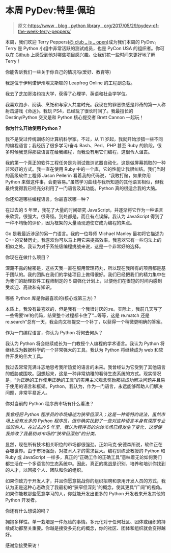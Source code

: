 # 本周 PyDev:特里·佩珀

> 原文:[https://www . blog . python library . org/2017/05/29/pydev-of-the-week-terry-peppers/](https://www.blog.pythonlibrary.org/2017/05/29/pydev-of-the-week-terry-peppers/)

本周，我们欢迎 Terry Peppers([@ club _ is _ open](https://twitter.com/club_is_open))成为我们本周的 PyDev。Terry 是 Python 小组中非常活跃的测试成员，也是 PyCon USA 的组织者。你可以在 [Github](https://github.com/terryp) 上感受到他对哪些项目感兴趣。让我们花一些时间来更好地了解 Terry！

你能告诉我们一些关于你自己的情况吗(爱好、教育等)

我是位于伊利诺伊州埃文斯顿的 Leapfrog Online 的工程副总裁。

我去了芝加哥洛约拉大学，获得了心理学、英语和社会学学位。

我喜欢跑步、阅读、烹饪和与家人共度时光。我现在的罪恶快感是邦奇的第一人称射击游戏《命运》。我玩 PS4，已经玩了很长时间了。我最擅长的 Destiny/Python 交叉是和 Python 核心提交者 Brett Cannon 一起玩！

**你为什么开始使用 Python？**

我不是受过传统训练的计算机科学家。不过，从 11 岁起，我就开始涉猎一些不同的编程语言；我经历了很多学习/奋斗 Bash、Perl、PHP 甚至 Ruby 的阶段。很多时候我觉得那些语言在给我编程，而我没有用它们编程，这很令人沮丧。

我的第一个真正的软件工程任务是为测试做浏览器自动化，这是做屏幕抓取的一种非常好的方式。我一直在使用 Ruby 中的一个库，它的性能让我很纠结。我们当时的高级软件工程师 Jason Pellerin 看着我的代码说，“我敢打赌，如果你用 Python 来做这件事，会更容易。”虽然学习曲线与我所知道的其他语言相似，但我最终觉得我已经充分利用了一门语言及其功能。Python 真的很适合我的大脑。

你还知道哪些编程语言，你最喜欢哪一种？

在过去的 5 年里，我花了大量的时间研究 JavaScript，并逐渐将它作为一种语言来欣赏。很强大。很奇怪。到处都是。而且有点误解。我认为 JavaScript 得到了一种不均衡的评价，因为框架的大量涌现迫使它成为编程的焦点。

Go 是我最近涉足的另一门语言。我的一位导师 Michael Manley 最初将它描述为 C++的交替历史。我喜欢你可以马上用它来提高效率。我喜欢它有一些句法上的相似之处。我认为对于系统级编程挑战来说，这是一个非常好的选择。

你现在在做什么项目？

深藏不露的秘密是，这些天我一直在服用管理药丸，所以现在我所有的项目都是基于团队的。我的团队在我们的学徒项目上做得很好。我们已经把我们的精力集中在为我们的助理软件工程师制定的 5 周强化计划上，以便他们在很短的时间内感到受欢迎、高效和有知识。

哪些 Python 库是你最喜欢的(核心或第三方)？

本质上，我没有最喜欢的，但是我有一个我很讨厌的:re。实际上，我前几天写了一些需要‘re’的代码，结果整个过程都卡住了”...等等，这是 re.match 还是 re.search”总有一天，我会向文档提交一个补丁，以获得一个稍微更明确的答案。

作为一门编程语言，你认为 Python 将何去何从？

我认为 Python 将会继续成长为一门教授个人编程的学术语言。我认为 Python 将继续成为数据科学的一个非常强大的工具。我认为 Python 将继续成为 web 和软件开发的伟大工具。

我过去常常充满斗志地思考我所热爱的语言的未来。我曾经认为它受到了其他语言的威胁或围攻。回想起来，这是一种非常幼稚的看待生态系统的方式。现实情况是，“为正确的工作使用正确的工具”的实用主义观念奖励那些成功解决问题并且易于使用的语言和框架。Python，我认为，作为一门语言，永远能够帮助人们解决问题，非常平易近人。

你对当前的 Python 程序员市场有什么看法？

*我曾经把 Python 程序员的市场描述为狭窄但深入；这是一种奇特的说法，虽然市场上没有太多的 Python 程序员，但你确实找到了一些对这种语言本身有深厚专业知识的人。在过去的 5 年里，我认为程序员的总体市场已经发生了变化，这促使我修改了我最初对市场的“狭窄但深刻”的分类。*

显然，现在所有技术相关职位的市场都很强劲。正如马克·安德森所说，软件正在吞噬世界。由于市场强劲，对技术人才的需求巨大。编程训练营教授的 Python 和 Ruby 或 JavaScript 一样多，真正的“正确工作的正确工具”意味着无论如何我们都生活在一个多语言的生态系统中。因此，真正的挑战是识别、培养和培训你找到的人才，以回报个人、团队和你的组织。

如果你致力于开发人才，并且你愿意挑战你的组织招聘和录用开发人员的方式，我认为正是这种心态改变了我最初的“狭窄但深刻”的概念，使其更具“广阔”的视角。如果你能教那些愿意学习的人，你就能开发出更多的 Python 开发者来开发其他的 Python 开发者。

你还有什么想说的吗？

拥抱多样性。单一栽培是一件危险的事情。多元化对于任何社区、团体或组织的持续成功都至关重要。你越是接受多元化的概念，你的社区、团体和组织就会变得越好。

感谢您接受采访！